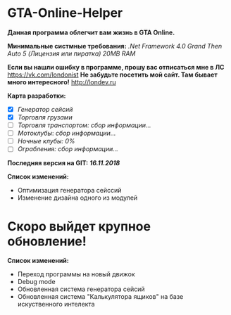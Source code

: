 # GTA-Online-Helper
**Данная программа облегчит вам жизнь в GTA Online.**

**Минимальные систмные требования:**
*.Net Framework 4.0*
*Grand Then Auto 5 (Лицензия или пиратка)*
*20MB RAM*

**Если вы нашли ошибку в программе, прошу вас отписаться мне в ЛС**
https://vk.com/londonist
**Не забудьте посетить мой сайт. Там бывает много интересного!** 
http://londev.ru

**Карта разработки:**

 - [x] *Генератор сейсий*
 - [x] *Торговля грузами*
 - [ ] *Торговля транспортом:* *сбор информации...*
 - [ ] *Мотоклубы*: *сбор информации...*
 - [ ] *Ночные клубы:* *0%*
 - [ ] *Ограбления:* *сбор информации...*

**Последняя версия на GIT:** ***16.11.2018***

**Список изменений:**

 - Оптимизация генератора сейссий
 - Изменение дизайна одного из модулей

# Скоро выйдет крупное обновление! 
**Список изменений:**
 - Переход программы на новый движок
 - Debug mode
 - Обновленная система генератора сейсий
 - Обновленная система "Калькулятора ящиков" на базе искуственного интелекта
